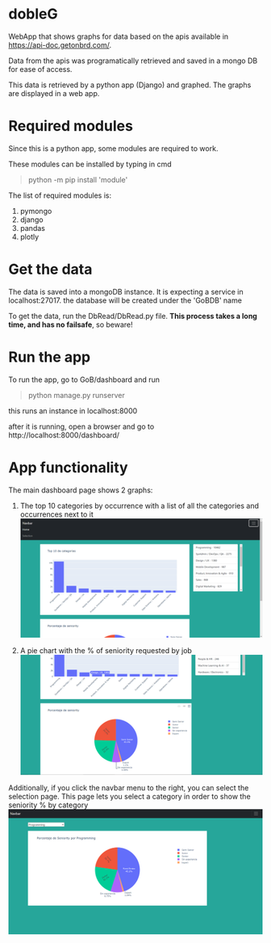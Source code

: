 # dobleG

WebApp that shows graphs for data based on the apis available in https://api-doc.getonbrd.com/.

Data from the apis was programatically retrieved and saved in a mongo DB for ease of access.

This data is retrieved by a python app (Django) and graphed. The graphs are displayed in a web app.

# Required modules
Since this is a python app, some modules are required to work. 

These modules can be installed by typing in cmd

> python -m pip install 'module'

The list of required modules is: 

1. pymongo
2. django
3. pandas
4. plotly 

# Get the data

The data is saved into a mongoDB instance. It is expecting a service in localhost:27017.
the database will be created under the 'GoBDB' name

To get the data, run the DbRead/DbRead.py file. 
**This process takes a long time, and has no failsafe**, so beware!


# Run the app
To run the app, go to GoB/dashboard and run
> python manage.py runserver

this runs an instance in localhost:8000

after it is running, open a browser and go to http://localhost:8000/dashboard/

# App functionality

The main dashboard page shows 2 graphs:
 1. The top 10 categories by occurrence with a list of all the categories and occurrences next to it
![dashboardpage](/resources/SS1.png?raw=true "Optional Title")

 2. A pie chart with the % of seniority requested by job
![dashboardpage](/resources/SS2.png?raw=true "Optional Title")


Additionally, if you click the navbar menu to the right, you can select the selection page. 
This page lets you select a category in order to show the seniority % by category
![dashboardpage](/resources/SS3.png?raw=true "Optional Title")
